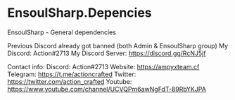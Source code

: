 # EnsoulSharp.Depencies

EnsoulSharp - General dependencies

Previous Discord already got banned (both Admin & EnsoulSharp group)
My Discord: Action#2713
My Discord Server: https://discord.gg/RcNJ5jf

Contact info:
Discord: Action#2713
Website: https://ampyxteam.cf
Telegram: https://t.me/actioncrafted
Twitter: https://twitter.com/action_crafted
Youtube: https://www.youtube.com/channel/UCVQPm6awNgFdT-89RbYKJPA
